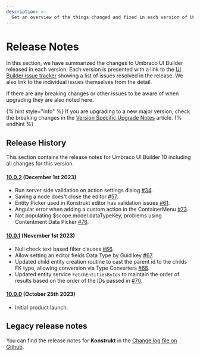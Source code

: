 ```yaml
---
description: >-
  Get an overview of the things changed and fixed in each version of Umbraco UI Builder.
---
```


# Release Notes

In this section, we have summarized the changes to Umbraco UI Builder released in each version. Each version is presented with a link to the [UI Builder issue tracker](https://github.com/umbraco/Umbraco.UIBuilder.Issues/issues) showing a list of issues resolved in the release. We also link to the individual issues themselves from the detail.

If there are any breaking changes or other issues to be aware of when upgrading they are also noted here.

{% hint style="info" %}
If you are upgrading to a new major version, check the breaking changes in the [Version Specific Upgrade Notes](./upgrading/version-specific.md) article.
{% endhint %}

## Release History

This section contains the release notes for Umbraco UI Builder 10 including all changes for this version.

#### [**10.0.2**](https://github.com/umbraco/Umbraco.UIBuilder.Issues/issues?q=is%3Aissue+is%3Aclosed+label%3Arelease%2F10.0.2) **(December 1st 2023)**

* Run server side validation on action settings dialog [#34](https://github.com/umbraco/Umbraco.UIBuilder.Issues/issues/34).
* Saving a node does't close the editor [#57](https://github.com/umbraco/Umbraco.UIBuilder.Issues/issues/57).
* Entity Picker used in Konstrukt editor has validation issues [#61](https://github.com/umbraco/Umbraco.UIBuilder.Issues/issues/61).
* Angular error when adding a custom action in the ContainerMenu [#73](https://github.com/umbraco/Umbraco.UIBuilder.Issues/issues/73).
* Not populating $scope.model.dataTypeKey, problems using Contentment Data Picker [#76](https://github.com/umbraco/Umbraco.UIBuilder.Issues/issues/76).

#### [**10.0.1**](https://github.com/umbraco/Umbraco.UIBuilder.Issues/issues?q=is%3Aissue+is%3Aclosed+label%3Arelease%2F10.0.1) **(November 1st 2023)**

* Null check text based filter clauses [#66](https://github.com/umbraco/Umbraco.UIBuilder.Issues/issues/66).
* Allow setting an editor fields Data Type by Guid key [#67](https://github.com/umbraco/Umbraco.UIBuilder.Issues/issues/67).
* Updated child entity creation routine to cast the parent id to the childs FK type, allowing conversion via Type Converters [#68](https://github.com/umbraco/Umbraco.UIBuilder.Issues/issues/68).
* Updated entity service `FetchEntitiesByIds` to maintain the order of results based on the order of the IDs passed in [#70](https://github.com/umbraco/Umbraco.UIBuilder.Issues/issues/70).

#### [**10.0.0**](https://github.com/umbraco/Umbraco.UIBuilder.Issues/issues) **(October 25th 2023)**

* Initial product launch.

## Legacy release notes

You can find the release notes for **Konstrukt** in the [Change log file on Github](changelog-archive/changelog.md).
